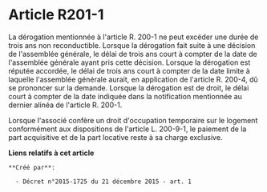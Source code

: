 # Article R201-1

La dérogation mentionnée à l'article R. 200-1 ne peut excéder une durée de trois ans non reconductible. Lorsque la dérogation
fait suite à une décision de l'assemblée générale, le délai de trois ans court à compter de la date de l'assemblée générale
ayant pris cette décision. Lorsque la dérogation est réputée accordée, le délai de trois ans court à compter de la date
limite à laquelle l'assemblée générale aurait, en application de l'article R. 200-4, dû se prononcer sur la demande. Lorsque
la dérogation est de droit, le délai court à compter de la date indiquée dans la notification mentionnée au dernier alinéa de
l'article R. 200-1. 

Lorsque l'associé confère un droit d'occupation temporaire sur le logement conformément aux dispositions de l'article L.
200-9-1, le paiement de la part acquisitive et de la part locative reste à sa charge exclusive.

**Liens relatifs à cet article**

	**Créé par**:

	  - Décret n°2015-1725 du 21 décembre 2015 - art. 1
